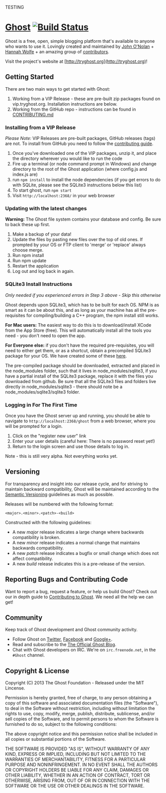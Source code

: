 TESTING

# [Ghost](https://github.com/TryGhost/Ghost) [![Build Status](https://magnum.travis-ci.com/TryGhost/Ghost.png?token=hMRLUurj2P3wzBdscyQs&branch=master)](https://magnum.travis-ci.com/TryGhost/Ghost)

Ghost is a free, open, simple blogging platform that's available to anyone who wants to use it. Lovingly created and maintained by [John O'Nolan](http://twitter.com/JohnONolan) + [Hannah Wolfe](http://twitter.com/ErisDS) + an amazing group of [contributors](https://github.com/TryGhost/Ghost/contributors).

Visit the project's website at [http://tryghost.org](http://tryghost.org)!


## Getting Started

There are two main ways to get started with Ghost:

1. Working from a VIP Release - these are pre-built zip packages found on vip.tryghost.org. Installation instructions are below.
2. Working from the GitHub repo - instructions can be found in [CONTRIBUTING.md](https://github.com/TryGhost/Ghost/blob/master/CONTRIBUTING.md)

### Installing from a VIP Release

*Please Note:* VIP Releases are pre-built packages, GitHub releases (tags) are not. To install from GitHub you need to follow the [contributing guide](https://github.com/TryGhost/Ghost/blob/master/CONTRIBUTING.md).

1.  Once you've downloaded one of the VIP packages, unzip it, and place the directory wherever you would like to run the code
2.  Fire up a terminal (or node command prompt in Windows) and change directory to the root of the Ghost application (where config.js and index.js are)
3.  run `npm install` to install the node dependencies (if you get errors to do with SQLite, please see the SQLite3 instructions below this list)
4.  To start ghost, run `npm start`
5.  Visit `http://localhost:2368/` in your web browser


### Updating with the latest changes

**Warning:** The Ghost file system contains your database and config. Be sure to back these up first.

1. Make a backup of your data!
2. Update the files by pasting new files over the top of old ones. If prompted by your OS or FTP client to 'merge' or 'replace' always choose merge.
3. Run npm install
4. Run npm update
5. Restart the application
6. Log out and log back in again.


### SQLite3 Install Instructions

*Only needed if you experienced errors in Step 3 above - Skip this otherwise*

Ghost depends upon SQLite3, which has to be built for each OS. NPM is as smart as it can be about this, and as long as your machine has all the pre-requisites for compiling/building a C++ program, the npm install still works.

**For Mac users:** The easiest way to do this is to download/install XCode from the App Store (free). This will automatically install all the tools you need - you don't need to open the app.

**For Everyone else:** if you don't have the required pre-requisites, you will need to either get them, or as a shortcut, obtain a precompiled SQLite3 package for your OS. We have created some of these [here](https://github.com/developmentseed/node-sqlite3/issues/106).

The pre-compiled package should be downloaded, extracted and placed in the node\_modules folder, such that it lives in node\_modules/sqlite3, if you have a partial install of the SQLite3 package, replace it with the files you downloaded from github. Be sure that all the SQLite3 files and folders live directly in node\_modules/sqlite3 - there should note be a node\_modules/sqlite3/sqlite3 folder.

### Logging in For The First Time

Once you have the Ghost server up and running, you should be able to navigate to `http://localhost:2368/ghost` from a web browser, where you will be prompted for a login.

1.  Click on the "register new user" link
2.  Enter your user details (careful here: There is no password reset yet!)
3.  Return to the login screen and use those details to log in.

Note - this is still very alpha. Not everything works yet.



## Versioning

For transparency and insight into our release cycle, and for striving to maintain backward compatibility, Ghost will be maintained according to the [Semantic Versioning](http://semver.org/) guidelines as much as possible.

Releases will be numbered with the following format:

`<major>.<minor>.<patch>-<build>`

Constructed with the following guidelines:

* A new *major* release indicates a large change where backwards compatibility is broken.
* A new *minor* release indicates a normal change that maintains backwards compatibility.
* A new *patch* release indicates a bugfix or small change which does not affect compatibility.
* A new *build* release indicates this is a pre-release of the version.


## Reporting Bugs and Contributing Code

Want to report a bug, request a feature, or help us build Ghost? Check out our in depth guide to [Contributing to Ghost](https://github.com/TryGhost/Ghost/blob/master/CONTRIBUTING.md). We need all the help we can get!

## Community

Keep track of Ghost development and Ghost community activity.

* Follow Ghost on [Twitter](http://twitter.com/TryGhost), [Facebook](http://facebook.com/tryghostapp) and [Google+](https://plus.google.com/114465948129362706086).
* Read and subscribe to the [The Official Ghost Blog](http://blog.tryghost.org).
* Chat with Ghost developers on IRC. We're on `irc.freenode.net`, in the `#Ghost` channel.


## Copyright & License

Copyright (C) 2013 The Ghost Foundation - Released under the MIT Lincense.

Permission is hereby granted, free of charge, to any person obtaining a copy of this software and associated documentation files (the "Software"), to deal in the Software without restriction, including without limitation the rights to use, copy, modify, merge, publish, distribute, sublicense, and/or sell copies of the Software, and to permit persons to whom the Software is furnished to do so, subject to the following conditions:

The above copyright notice and this permission notice shall be included in all copies or substantial portions of the Software.

THE SOFTWARE IS PROVIDED "AS IS", WITHOUT WARRANTY OF ANY KIND, EXPRESS OR IMPLIED, INCLUDING BUT NOT LIMITED TO THE WARRANTIES OF MERCHANTABILITY, FITNESS FOR A PARTICULAR PURPOSE AND
NONINFRINGEMENT. IN NO EVENT SHALL THE AUTHORS OR COPYRIGHT HOLDERS BE LIABLE FOR ANY CLAIM, DAMAGES OR OTHER LIABILITY, WHETHER IN AN ACTION OF CONTRACT, TORT OR OTHERWISE, ARISING FROM, OUT OF OR IN CONNECTION WITH THE SOFTWARE OR THE USE OR OTHER DEALINGS IN THE SOFTWARE.